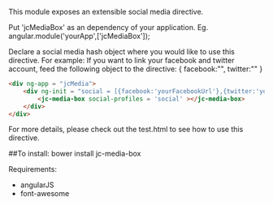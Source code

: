 
This module exposes an extensible social media directive.

Put 'jcMediaBox' as an dependency of your application. 
Eg. angular.module('yourApp',['jcMediaBox']);

Declare a social media hash object where you would like to use this directive.
For example: 
If you want to link your facebook and twitter account, feed the following object to the directive:
{
    facebook:"",
    twitter:""
}

```html 
<div ng-app = "jcMedia">
    <div ng-init = "social = [{facebook:'yourFacebookUrl'},{twitter:'yourTwitterUrl'}]">
        <jc-media-box social-profiles = 'social' ></jc-media-box>
    </div>
</div>
```

For more details, please check out the test.html to see how to use this directive.

##To install:
bower install jc-media-box

Requirements:
- angularJS
- font-awesome
